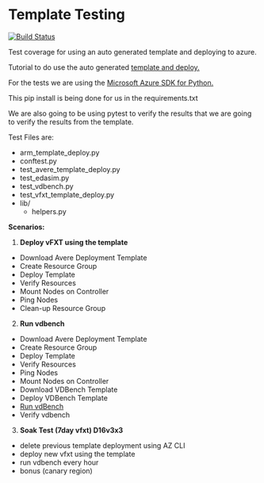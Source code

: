 # Template Testing

[![Build Status](https://dev.azure.com/averevfxt/vfxt-github/_apis/build/status/Azure.Avere?branchName=master)](https://dev.azure.com/averevfxt/vfxt-github/_build/latest?definitionId=1?branchName=master)

Test coverage for using an auto generated template and deploying to azure.

Tutorial to do use the auto generated [template and deploy.](https://github.com/Azure/Avere/tree/master/src/vfxt)

For the tests we are using the [Microsoft Azure SDK for Python.](https://pypi.org/project/azure-mgmt-resource/)

This pip install is being done for us in the requirements.txt

We are also going to be using pytest to verify the results that we are going to verify the results from the template.

Test Files are:
  * arm_template_deploy.py
  * conftest.py
  * test_avere_template_deploy.py
  * test_edasim.py
  * test_vdbench.py
  * test_vfxt_template_deploy.py
  * lib/
    * helpers.py

**Scenarios:**
1. **Deploy vFXT using the template**
  * Download Avere Deployment Template
  * Create Resource Group
  * Deploy Template
  * Verify Resources
  * Mount Nodes on Controller
  * Ping Nodes
  * Clean-up Resource Group
2. **Run vdbench**
  * Download Avere Deployment Template
  * Create Resource Group
  * Deploy Template
  * Verify Resources
  * Ping Nodes
  * Mount Nodes on Controller
  * Download VDBench Template
  * Deploy VDBench Template
  * [Run vdBench](https://github.com/Azure/Avere/blob/master/docs/vdbench.md)
  * Verify vdbench

3. **Soak Test (7day vfxt) D16v3x3**
  * delete previous template deployment using AZ CLI
  * deploy new vfxt using the template
  * run vdbench every hour
  * bonus (canary region)

